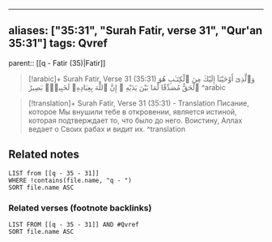 
---
aliases: ["35:31", "Surah Fatir, verse 31", "Qur'an 35:31"]
tags: Qvref
---

parent:: [[q - Fatir (35)|Fatir]]

> [!arabic]+ Surah Fatir, Verse 31 (35:31)
> <span class="quran-arabic">وَٱلَّذِىٓ أَوْحَيْنَآ إِلَيْكَ مِنَ ٱلْكِتَـٰبِ هُوَ ٱلْحَقُّ مُصَدِّقًا لِّمَا بَيْنَ يَدَيْهِ ۗ إِنَّ ٱللَّهَ بِعِبَادِهِۦ لَخَبِيرٌۢ بَصِيرٌ</span>
^arabic

> [!translation]+ Surah Fatir, Verse 31 (35:31) - Translation
> Писание, которое Мы внушили тебе в откровении, является истиной, которая подтверждает то, что было до него. Воистину, Аллах ведает о Своих рабах и видит их.
^translation



## Related notes
```dataview
LIST from [[q - 35 - 31]]
WHERE !contains(file.name, "q - ")
SORT file.name ASC
```

### Related verses (footnote backlinks)
```dataview
LIST FROM [[q - 35 - 31]] AND #Qvref
SORT file.name ASC
```

